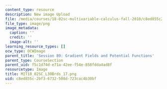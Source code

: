 ```yaml
---
content_type: resource
description: New image Upload
file: /media/courses/18-02sc-multivariable-calculus-fall-2010/c8ed855c2bf36732508d723cac4b30bf_MIT18_02SC_L30Brds_17.png
file_type: image/png
image_metadata:
  caption: ''
  credit: ''
  image-alt: ''
learning_resource_types: []
ocw_type: OCWImage
parent_title: 'Session 89: Gradient Fields and Potential Functions'
parent_type: CourseSection
parent_uid: f5c1d74d-e71a-42ee-f54e-858fdda4ad8f
resourcetype: Image
title: MIT18_02SC_L30Brds_17.png
uid: c8ed855c-2bf3-6732-508d-723cac4b30bf
---
```

